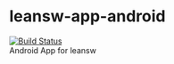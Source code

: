 # leansw-app-android
[![Build Status](https://www.bitrise.io/app/75a638f3637b853a.svg?token=t54iHTCLbd1WJBh4CVxL5A&branch=master)](https://www.bitrise.io/app/75a638f3637b853a)  
Android App for leansw

